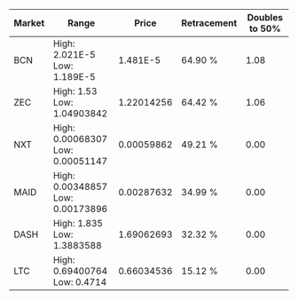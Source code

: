 | Market | Range | Price| Retracement | Doubles to 50% |
| --- | --- | --- | --- | --- |
| BCN | High: 2.021E-5<br />Low: 1.189E-5 | 1.481E-5 | 64.90 % | 1.08 |
| ZEC | High: 1.53<br />Low: 1.04903842 | 1.22014256 | 64.42 % | 1.06 |
| NXT | High: 0.00068307<br />Low: 0.00051147 | 0.00059862 | 49.21 % | 0.00 |
| MAID | High: 0.00348857<br />Low: 0.00173896 | 0.00287632 | 34.99 % | 0.00 |
| DASH | High: 1.835<br />Low: 1.3883588 | 1.69062693 | 32.32 % | 0.00 |
| LTC | High: 0.69400764<br />Low: 0.4714 | 0.66034536 | 15.12 % | 0.00 |
